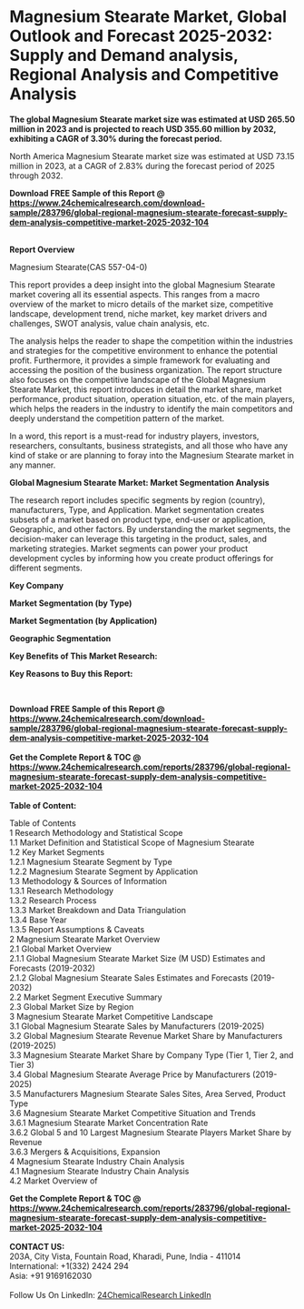 <h1>Magnesium Stearate Market, Global Outlook and Forecast 2025-2032: Supply and Demand analysis, Regional Analysis and Competitive Analysis</h1><p><strong>The global Magnesium Stearate market size was estimated at USD 265.50 million in 2023 and is projected to reach USD 355.60 million by 2032, exhibiting a CAGR of 3.30% during the forecast period.</strong></p><p>
</p><p>
North America Magnesium Stearate market size was estimated at USD 73.15 million in 2023, at a CAGR of 2.83% during the forecast period of 2025 through 2032.</p><div><b>Download FREE Sample of this Report @ 
            <a href="https://www.24chemicalresearch.com/download-sample/283796/global-regional-magnesium-stearate-forecast-supply-dem-analysis-competitive-market-2025-2032-104">
            https://www.24chemicalresearch.com/download-sample/283796/global-regional-magnesium-stearate-forecast-supply-dem-analysis-competitive-market-2025-2032-104</a></b></div><br><p>
</p><p><strong>Report Overview</strong></p><p>
</p><p>Magnesium Stearate(CAS 557-04-0)</p><p>
</p><p>This report provides a deep insight into the global Magnesium Stearate market covering all its essential aspects. This ranges from a macro overview of the market to micro details of the market size, competitive landscape, development trend, niche market, key market drivers and challenges, SWOT analysis, value chain analysis, etc.</p><p>
</p><p>The analysis helps the reader to shape the competition within the industries and strategies for the competitive environment to enhance the potential profit. Furthermore, it provides a simple framework for evaluating and accessing the position of the business organization. The report structure also focuses on the competitive landscape of the Global Magnesium Stearate Market, this report introduces in detail the market share, market performance, product situation, operation situation, etc. of the main players, which helps the readers in the industry to identify the main competitors and deeply understand the competition pattern of the market.</p><p>
</p><p>In a word, this report is a must-read for industry players, investors, researchers, consultants, business strategists, and all those who have any kind of stake or are planning to foray into the Magnesium Stearate market in any manner.</p><p>
</p><p><strong>Global Magnesium Stearate Market: Market Segmentation Analysis</strong></p><p>
</p><p>The research report includes specific segments by region (country), manufacturers, Type, and Application. Market segmentation creates subsets of a market based on product type, end-user or application, Geographic, and other factors. By understanding the market segments, the decision-maker can leverage this targeting in the product, sales, and marketing strategies. Market segments can power your product development cycles by informing how you create product offerings for different segments.</p><p>
</p><p><strong>Key Company</strong></p><p>
</p><p>
</p><p><strong>Market Segmentation (by Type)</strong></p><p>
</p><p>
</p><p><strong>Market Segmentation (by Application)</strong></p><p>
</p><p>
</p><p><strong>Geographic Segmentation</strong></p><p>
</p><p>
</p><p><strong>Key Benefits of This Market Research:</strong></p><p>
</p><p>
</p><p><strong>Key Reasons to Buy this Report:</strong></p><p>
</p><p>
	 </p><div><b>Download FREE Sample of this Report @ 
            <a href="https://www.24chemicalresearch.com/download-sample/283796/global-regional-magnesium-stearate-forecast-supply-dem-analysis-competitive-market-2025-2032-104">
            https://www.24chemicalresearch.com/download-sample/283796/global-regional-magnesium-stearate-forecast-supply-dem-analysis-competitive-market-2025-2032-104</a></b></div><br><div><b>Get the Complete Report & TOC @ 
            <a href="https://www.24chemicalresearch.com/reports/283796/global-regional-magnesium-stearate-forecast-supply-dem-analysis-competitive-market-2025-2032-104">
            https://www.24chemicalresearch.com/reports/283796/global-regional-magnesium-stearate-forecast-supply-dem-analysis-competitive-market-2025-2032-104</a></b></div><br>
            <b>Table of Content:</b><p>Table of Contents<br />
1 Research Methodology and Statistical Scope<br />
1.1 Market Definition and Statistical Scope of Magnesium Stearate<br />
1.2 Key Market Segments<br />
1.2.1 Magnesium Stearate Segment by Type<br />
1.2.2 Magnesium Stearate Segment by Application<br />
1.3 Methodology & Sources of Information<br />
1.3.1 Research Methodology<br />
1.3.2 Research Process<br />
1.3.3 Market Breakdown and Data Triangulation<br />
1.3.4 Base Year<br />
1.3.5 Report Assumptions & Caveats<br />
2 Magnesium Stearate Market Overview<br />
2.1 Global Market Overview<br />
2.1.1 Global Magnesium Stearate Market Size (M USD) Estimates and Forecasts (2019-2032)<br />
2.1.2 Global Magnesium Stearate Sales Estimates and Forecasts (2019-2032)<br />
2.2 Market Segment Executive Summary<br />
2.3 Global Market Size by Region<br />
3 Magnesium Stearate Market Competitive Landscape<br />
3.1 Global Magnesium Stearate Sales by Manufacturers (2019-2025)<br />
3.2 Global Magnesium Stearate Revenue Market Share by Manufacturers (2019-2025)<br />
3.3 Magnesium Stearate Market Share by Company Type (Tier 1, Tier 2, and Tier 3)<br />
3.4 Global Magnesium Stearate Average Price by Manufacturers (2019-2025)<br />
3.5 Manufacturers Magnesium Stearate Sales Sites, Area Served, Product Type<br />
3.6 Magnesium Stearate Market Competitive Situation and Trends<br />
3.6.1 Magnesium Stearate Market Concentration Rate<br />
3.6.2 Global 5 and 10 Largest Magnesium Stearate Players Market Share by Revenue<br />
3.6.3 Mergers & Acquisitions, Expansion<br />
4 Magnesium Stearate Industry Chain Analysis<br />
4.1 Magnesium Stearate Industry Chain Analysis<br />
4.2 Market Overview of</p><div><b>Get the Complete Report & TOC @ 
            <a href="https://www.24chemicalresearch.com/reports/283796/global-regional-magnesium-stearate-forecast-supply-dem-analysis-competitive-market-2025-2032-104">
            https://www.24chemicalresearch.com/reports/283796/global-regional-magnesium-stearate-forecast-supply-dem-analysis-competitive-market-2025-2032-104</a></b></div><br><b>CONTACT US:</b><br>
            203A, City Vista, Fountain Road, Kharadi, Pune, India - 411014<br>
            International: +1(332) 2424 294<br>
            Asia: +91 9169162030 <br><br>
            Follow Us On LinkedIn: <a href="https://www.linkedin.com/company/24chemicalresearch/">24ChemicalResearch LinkedIn</a>